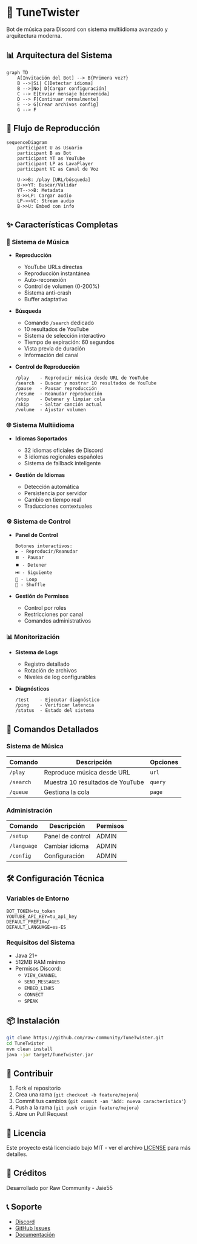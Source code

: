 # 🎵 TuneTwister

Bot de música para Discord con sistema multiidioma avanzado y arquitectura moderna.

## 📊 Arquitectura del Sistema

```mermaid
graph TD
    A[Invitación del Bot] --> B{Primera vez?}
    B -->|Sí| C[Detectar idioma]
    B -->|No| D[Cargar configuración]
    C --> E[Enviar mensaje bienvenida]
    D --> F[Continuar normalmente]
    E --> G[Crear archivos config]
    G --> F
```

## 🔄 Flujo de Reproducción

```mermaid
sequenceDiagram
    participant U as Usuario
    participant B as Bot
    participant YT as YouTube
    participant LP as LavaPlayer
    participant VC as Canal de Voz

    U->>B: /play [URL/búsqueda]
    B->>YT: Buscar/Validar
    YT-->>B: Metadata
    B->>LP: Cargar audio
    LP->>VC: Stream audio
    B->>U: Embed con info
```

## ✨ Características Completas

### 🎵 Sistema de Música
- **Reproducción**
  - YouTube URLs directas
  - Reproducción instantánea
  - Auto-reconexión
  - Control de volumen (0-200%)
  - Sistema anti-crash
  - Buffer adaptativo

- **Búsqueda**
  - Comando `/search` dedicado
  - 10 resultados de YouTube
  - Sistema de selección interactivo
  - Tiempo de expiración: 60 segundos
  - Vista previa de duración
  - Información del canal

- **Control de Reproducción**
  ```
  /play    - Reproducir música desde URL de YouTube
  /search  - Buscar y mostrar 10 resultados de YouTube
  /pause   - Pausar reproducción
  /resume  - Reanudar reproducción
  /stop    - Detener y limpiar cola
  /skip    - Saltar canción actual
  /volume  - Ajustar volumen
  ```

### 🌐 Sistema Multiidioma
- **Idiomas Soportados**
  - 32 idiomas oficiales de Discord
  - 3 idiomas regionales españoles
  - Sistema de fallback inteligente

- **Gestión de Idiomas**
  - Detección automática
  - Persistencia por servidor
  - Cambio en tiempo real
  - Traducciones contextuales

### ⚙️ Sistema de Control
- **Panel de Control**
  ```
  Botones interactivos:
  ▶️ - Reproducir/Reanudar
  ⏸️ - Pausar
  ⏹️ - Detener
  ⏭️ - Siguiente
  🔄 - Loop
  🔀 - Shuffle
  ```

- **Gestión de Permisos**
  - Control por roles
  - Restricciones por canal
  - Comandos administrativos

### 📊 Monitorización
- **Sistema de Logs**
  - Registro detallado
  - Rotación de archivos
  - Niveles de log configurables

- **Diagnósticos**
  ```
  /test    - Ejecutar diagnóstico
  /ping    - Verificar latencia
  /status  - Estado del sistema
  ```

## 🔧 Comandos Detallados

### Sistema de Música
| Comando | Descripción | Opciones |
|---------|-------------|----------|
| `/play` | Reproduce música desde URL | `url` |
| `/search` | Muestra 10 resultados de YouTube | `query` |
| `/queue` | Gestiona la cola | `page` |

### Administración
| Comando | Descripción | Permisos |
|---------|-------------|----------|
| `/setup` | Panel de control | ADMIN |
| `/language` | Cambiar idioma | ADMIN |
| `/config` | Configuración | ADMIN |

## 🛠️ Configuración Técnica

### Variables de Entorno
```env
BOT_TOKEN=tu_token
YOUTUBE_API_KEY=tu_api_key
DEFAULT_PREFIX=/
DEFAULT_LANGUAGE=es-ES
```

### Requisitos del Sistema
- Java 21+
- 512MB RAM mínimo
- Permisos Discord:
  - `VIEW_CHANNEL`
  - `SEND_MESSAGES`
  - `EMBED_LINKS`
  - `CONNECT`
  - `SPEAK`

## 📦 Instalación

```bash
git clone https://github.com/raw-community/TuneTwister.git
cd TuneTwister
mvn clean install
java -jar target/TuneTwister.jar
```

## 🤝 Contribuir

1. Fork el repositorio
2. Crea una rama (`git checkout -b feature/mejora`)
3. Commit tus cambios (`git commit -am 'Add: nueva característica'`)
4. Push a la rama (`git push origin feature/mejora`)
5. Abre un Pull Request

## 📜 Licencia

Este proyecto está licenciado bajo MIT - ver el archivo [LICENSE](LICENSE) para más detalles.

## 👥 Créditos

Desarrollado por Raw Community - Jaie55

## 📞 Soporte

- [Discord](https://discord.gg/tuservidor)
- [GitHub Issues](https://github.com/raw-community/TuneTwister/issues)
- [Documentación](https://github.com/raw-community/TuneTwister/wiki)
